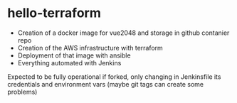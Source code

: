 # hello-terraform
- Creation of a docker image for vue2048 and storage in github contanier repo
- Creation of the AWS infrastructure with terraform
- Deployment of that image with ansible
- Everything automated with Jenkins


Expected to be fully operational if forked, only changing in Jenkinsfile its credentials and environment vars
(maybe git tags can create some problems)
